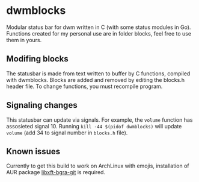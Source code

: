 # dwmblocks
Modular status bar for dwm written in C (with some status modules in Go). Functions created for my personal use are in folder blocks, feel free to use them in yours.

## Modifing blocks
The statusbar is made from text written to buffer by C functions, compiled with dwmblocks.
Blocks are added and removed by editing the blocks.h header file.
To change functions, you must recompile program.

## Signaling changes
This statusbar can update via signals. For example, the `volume` function has assosieted signal 10. Running `kill -44 $(pidof dwmblocks)` will update `volume` (add 34 to signal number in `blocks.h` file).

## Known issues
Currently to get this build to work on ArchLinux with emojis, installation of AUR package [libxft-bgra-git](https://aur.archlinux.org/packages/libxft-bgra-git/) is required.

